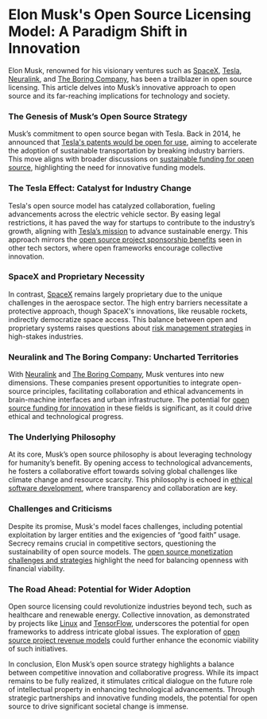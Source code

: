 # Elon Musk's Open Source Licensing Model: A Paradigm Shift in Innovation

Elon Musk, renowned for his visionary ventures such as [SpaceX](https://www.spacex.com/), [Tesla](https://www.tesla.com/), [Neuralink](https://neuralink.com/), and [The Boring Company](https://www.boringcompany.com/), has been a trailblazer in open source licensing. This article delves into Musk’s innovative approach to open source and its far-reaching implications for technology and society.

### The Genesis of Musk’s Open Source Strategy

Musk’s commitment to open source began with Tesla. Back in 2014, he announced that [Tesla's patents would be open for use](https://www.tesla.com/blog/all-our-patent-are-belong-you), aiming to accelerate the adoption of sustainable transportation by breaking industry barriers. This move aligns with broader discussions on [sustainable funding for open source](https://www.license-token.com/wiki/sustainable-funding-open-source), highlighting the need for innovative funding models.

### The Tesla Effect: Catalyst for Industry Change

Tesla's open source model has catalyzed collaboration, fueling advancements across the electric vehicle sector. By easing legal restrictions, it has paved the way for startups to contribute to the industry’s growth, aligning with [Tesla’s mission](https://www.tesla.com/about) to advance sustainable energy. This approach mirrors the [open source project sponsorship benefits](https://www.license-token.com/wiki/open-source-project-sponsorship-benefits) seen in other tech sectors, where open frameworks encourage collective innovation.

### SpaceX and Proprietary Necessity

In contrast, [SpaceX](https://www.spacex.com/) remains largely proprietary due to the unique challenges in the aerospace sector. The high entry barriers necessitate a protective approach, though SpaceX's innovations, like reusable rockets, indirectly democratize space access. This balance between open and proprietary systems raises questions about [risk management strategies](https://www.license-token.com/wiki/risk-management-strategies) in high-stakes industries.

### Neuralink and The Boring Company: Uncharted Territories

With [Neuralink](https://neuralink.com/) and [The Boring Company](https://www.boringcompany.com/), Musk ventures into new dimensions. These companies present opportunities to integrate open-source principles, facilitating collaboration and ethical advancements in brain-machine interfaces and urban infrastructure. The potential for [open source funding for innovation](https://www.license-token.com/wiki/open-source-funding-for-innovation) in these fields is significant, as it could drive ethical and technological progress.

### The Underlying Philosophy

At its core, Musk’s open source philosophy is about leveraging technology for humanity’s benefit. By opening access to technological advancements, he fosters a collaborative effort towards solving global challenges like climate change and resource scarcity. This philosophy is echoed in [ethical software development](https://www.license-token.com/wiki/ethical-software-development), where transparency and collaboration are key.

### Challenges and Criticisms

Despite its promise, Musk's model faces challenges, including potential exploitation by larger entities and the exigencies of “good faith” usage. Secrecy remains crucial in competitive sectors, questioning the sustainability of open source models. The [open source monetization challenges and strategies](https://www.license-token.com/wiki/open-source-monetization-challenges-and-strategies) highlight the need for balancing openness with financial viability.

### The Road Ahead: Potential for Wider Adoption

Open source licensing could revolutionize industries beyond tech, such as healthcare and renewable energy. Collective innovation, as demonstrated by projects like [Linux](https://www.linux.org/) and [TensorFlow](https://www.tensorflow.org/), underscores the potential for open frameworks to address intricate global issues. The exploration of [open source project revenue models](https://www.license-token.com/wiki/open-source-project-revenue-models) could further enhance the economic viability of such initiatives.

In conclusion, Elon Musk’s open source strategy highlights a balance between competitive innovation and collaborative progress. While its impact remains to be fully realized, it stimulates critical dialogue on the future role of intellectual property in enhancing technological advancements. Through strategic partnerships and innovative funding models, the potential for open source to drive significant societal change is immense.
